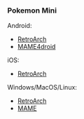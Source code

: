 ### Pokemon Mini

Android:
- [RetroArch](https://www.retroarch.com/?page=platforms)
- [MAME4droid](https://play.google.com/store/apps/details?id=com.seleuco.mame4droid&hl=en_CA)

iOS:
- [RetroArch](https://apps.apple.com/ca/app/retroarch/id6499539433)

Windows/MacOS/Linux:
- [RetroArch](https://www.retroarch.com/?page=platforms)
- [MAME](https://www.mamedev.org/release.html)
